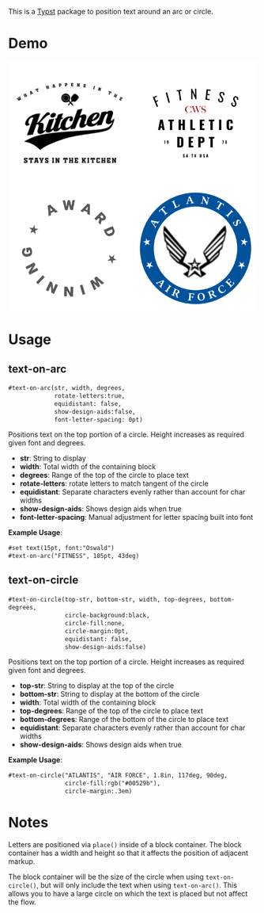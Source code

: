 This is a [Typst](https://github.com/typst/typst) package to position text around an arc or circle.

# Demo

<p float="left">
    <img src="examples/kitchen.svg"  width="250"/>
    <img src="examples/fitness.svg"  width="250"/>
    <br>
    <img src="examples/award.svg"  width="250"/>
    <img src="examples/air_force.svg" width="250"/>
</p>

# Usage

## text-on-arc

```typst
#text-on-arc(str, width, degrees,
             rotate-letters:true,
             equidistant: false,
             show-design-aids:false,
             font-letter-spacing: 0pt)
```

Positions text on the top portion of a circle.  Height increases as required given font and degrees.

 * **str**: String to display
 * **width**: Total width of the containing block
 * **degrees**: Range of the top of the circle to place text
 * **rotate-letters**: rotate letters to match tangent of the circle
 * **equidistant**: Separate characters evenly rather than account for char widths
 * **show-design-aids**: Shows design aids when true
 * **font-letter-spacing**: Manual adjustment for letter spacing built into font

**Example Usage**:

```typst
#set text(15pt, font:"Oswald")
#text-on-arc("FITNESS", 105pt, 43deg)
```

## text-on-circle

```typst
#text-on-circle(top-str, bottom-str, width, top-degrees, bottom-degrees,
                circle-background:black,
                circle-fill:none,
                circle-margin:0pt,
                equidistant: false,
                show-design-aids:false)
```

Positions text on the top portion of a circle.  Height increases as required
given font and degrees.

 * **top-str**: String to display at the top of the circle
 * **bottom-str**: String to display at the bottom of the circle
 * **width**: Total width of the containing block
 * **top-degrees**: Range of the top of the circle to place text
 * **bottom-degrees**: Range of the bottom of the circle to place text
 * **equidistant**: Separate characters evenly rather than account for char widths
 * **show-design-aids**: Shows design aids when true

**Example Usage**:

```typst
#text-on-circle("ATLANTIS", "AIR FORCE", 1.8in, 117deg, 90deg,
                circle-fill:rgb("#00529b"),
                circle-margin:.3em)
```

# Notes

Letters are positioned via `place()` inside of a block container.  The block container has a width and height so that it affects the position of adjacent markup.

The block container will be the size of the circle when using `text-on-circle()`, but will only include the text when using `text-on-arc()`.  This allows you to have a large circle on which the text is placed but not affect the flow.
